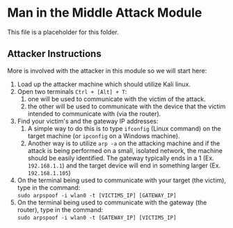 # Man in the Middle Attack Module

This file is a placeholder for this folder.

## Attacker Instructions

More is involved with the attacker in this module so we will start here:

1. Load up the attacker machine which should utilize Kali linux.
2. Open two terminals `Ctrl + [Alt] + T`:
    1. one will be used to communicate with the victim of the attack.
    2. the other will be used to communicate with the device that the victim intended to communicate with (via the router).
3. Find your victim's and the gateway IP addresses:
    1. A simple way to do this is to type `ifconfig` (Linux command)
    on the target machine (or `ipconfig` on a Windows machine).
    2. Another way is to utilize `arp -a` on the attacking machine and if the attack
    is being performed on a small, isolated network, the machine should be easily identified.
    The gateway typically ends in a 1 (Ex. `192.168.1.1`) and the target device will end
    in something larger (Ex. `192.168.1.105`)
4. On the terminal being used to communicate with your target (the victim), type in the command:  
`sudo arpspoof -i wlan0 -t [VICTIMS_IP] [GATEWAY_IP]`
5. On the terminal being used to communicate with the gateway (the router), type in the command:  
`sudo arpspoof -i wlan0 -t [GATEWAY_IP] [VICTIMS_IP]`
